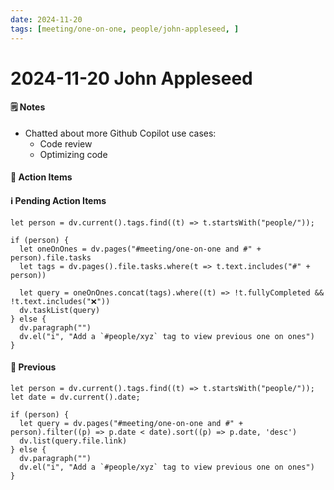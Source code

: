 ```yaml
---
date: 2024-11-20
tags: [meeting/one-on-one, people/john-appleseed, ]
---
```

# 2024-11-20 John Appleseed

#### 🗒️ Notes

- Chatted about more Github Copilot use cases:
	- Code review
	- Optimizing code

#### 📝 Action Items


#### ℹ️ Pending Action Items

```dataviewjs
let person = dv.current().tags.find((t) => t.startsWith("people/"));

if (person) {
  let oneOnOnes = dv.pages("#meeting/one-on-one and #" + person).file.tasks
  let tags = dv.pages().file.tasks.where(t => t.text.includes("#" + person))
  
  let query = oneOnOnes.concat(tags).where((t) => !t.fullyCompleted && !t.text.includes("❌"))
  dv.taskList(query)
} else {
  dv.paragraph("")
  dv.el("i", "Add a `#people/xyz` tag to view previous one on ones")
}
```

#### 🔗 Previous
```dataviewjs
let person = dv.current().tags.find((t) => t.startsWith("people/"));
let date = dv.current().date;

if (person) {
  let query = dv.pages("#meeting/one-on-one and #" + person).filter((p) => p.date < date).sort((p) => p.date, 'desc')
  dv.list(query.file.link)
} else {
  dv.paragraph("")
  dv.el("i", "Add a `#people/xyz` tag to view previous one on ones")
}
```
